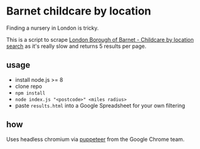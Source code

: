 # Barnet childcare by location

Finding a nursery in London is tricky.

This is a script to scrape [London Borough of Barnet - Childcare by location search](https://familyservices.barnet.gov.uk/PublicEnquiry/Search.aspx?searchID=4) as it's really slow and returns 5 results per page.

## usage

* install node.js >= 8
* clone repo
* `npm install`
* `node index.js "<postcode>" <miles radius>`
* paste `results.html` into a Google Spreadsheet for your own filtering

## how

Uses headless chromium via [puppeteer](https://github.com/GoogleChrome/puppeteer) from the Google Chrome team.
